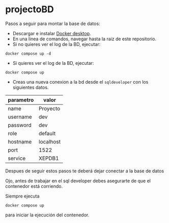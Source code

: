 # projectoBD
Pasos a seguir para montar la base de datos:
- Descargar e instalar [Docker desktop](https://www.docker.com/products/docker-desktop/).
- En una linea de comandos, navegar hasta la raiz de este repositorio.
- Si no quieres ver el log de la BD, ejecutar:
``` 
docker compose up -d
```
- Si quieres ver el log de la BD, ejecutar:
```
docker compose up
```
- Creas una nueva conexion a la bd desde el `sqldeveloper` con los siguientes datos.

|parametro|valor|
|-|-|
|name|Proyecto|
|username|dev|
|password|dev|
|role|default|
|hostname|localhost|
|port|1522|
|service|XEPDB1|

Despues de seguir estos pasos te deberá dejar conectar a la base de datos

Ojo, antes de trabajar en el sql developer debes asegurarte de que el contenedor está corriendo.

Siempre ejecuta 
```
docker compose up
```
para iniciar la ejecución del contenedor.
